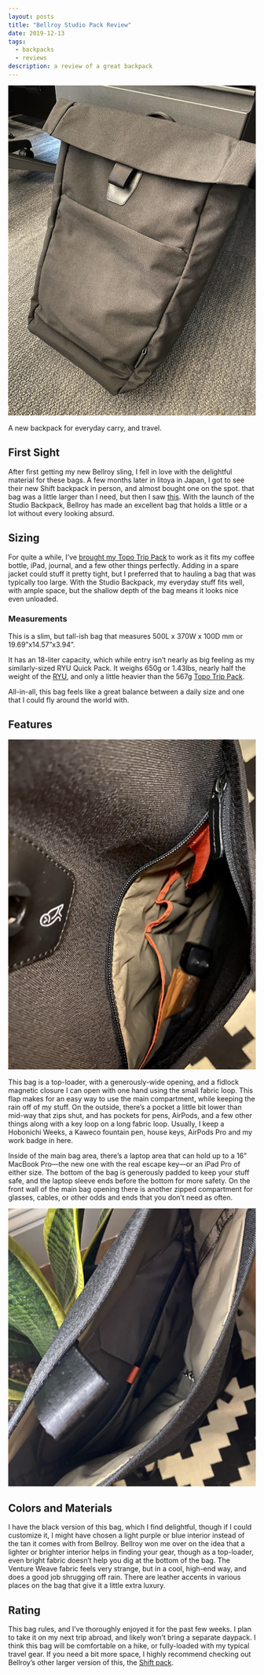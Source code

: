 ```yaml
---
layout: posts
title: "Bellroy Studio Pack Review"
date: 2019-12-13
tags:
  - backpacks
  - reviews
description: a review of a great backpack
---
```


![Bellroy Studio Backpack](photos/bellroybackpack.jpeg)

A new backpack for everyday carry, and travel.

## First Sight

After first getting my new Bellroy sling, I fell in love with the delightful material for these bags. A few months later in Iitoya in Japan, I got to see their new Shift backpack in person, and almost bought one on the spot. that bag was a little larger than I need, but then I saw [this](https://bellroy.com/products/studio-backpack/venture/black). With the launch of the Studio Backpack, Bellroy has made an excellent bag that holds a little or a lot without every looking absurd.

## Sizing

For quite a while, I’ve [brought my Topo Trip Pack](https://www.brookshelley.com/blog/2019/11/06/devreltour-packing-list.html) to work as it fits my coffee bottle, iPad, journal, and a few other things perfectly. Adding in a spare jacket could stuff it pretty tight, but I preferred that to hauling a bag that was typically too large. With the Studio Backpack, my everyday stuff fits well, with ample space, but the shallow depth of the bag means it looks nice even unloaded.

### Measurements

This is a slim, but tall-ish bag that measures 500L x 370W x 100D mm or 19.69”x14.57”x3.94”.

It has an 18-liter capacity, which while entry isn’t nearly as big feeling as my similarly-sized RYU Quick Pack. It weighs 650g or 1.43lbs, nearly half the weight of the [RYU](https://ryu.com/shop/us/quick-pack/quick-pack-lux), and only a little heavier than the 567g [Topo Trip Pack](https://topodesigns.com/products/trip-pack?variant=946319253).

All-in-all, this bag feels like a great balance between a daily size and one that I could fly around the world with.

## Features

![Bellroy Front Pocket](/photos/bellroysmall.jpg)

This bag is a top-loader, with a generously-wide opening, and a fidlock magnetic closure I can open with one hand using the small fabric loop. This flap makes for an easy way to use the main compartment, while keeping the rain off of my stuff. On the outside, there’s a pocket a little bit lower than mid-way that zips shut, and has pockets for pens, AirPods, and a few other things along with a key loop on a long fabric loop. Usually, I keep a Hobonichi Weeks, a Kaweco fountain pen, house keys, AirPods Pro and my work badge in here.

Inside of the main bag area, there’s a laptop area that can hold up to a 16” MacBook Pro—the new one with the real escape key—or an iPad Pro of either size. The bottom of the bag is generously padded to keep your stuff safe, and the laptop sleeve ends before the bottom for more safety. On the front wall of the main bag opening there is another zipped compartment for glasses, cables, or other odds and ends that you don’t need as often.

![Bellroy Main Pocket](/photos/mainbellroy.jpg)

## Colors and Materials

I have the black version of this bag, which I find delightful, though if I could customize it, I might have chosen a light purple or blue interior instead of the tan it comes with from Bellroy. Bellroy won me over on the idea that a lighter or brighter interior helps in finding your gear, though as a top-loader, even bright fabric doesn’t help you dig at the bottom of the bag. The Venture Weave fabric feels very strange, but in a cool, high-end way, and does a good job shrugging off rain. There are leather accents in various places on the bag that give it a little extra luxury.

## Rating

This bag rules, and I’ve thoroughly enjoyed it for the past few weeks. I plan to take it on my next trip abroad, and likely won’t bring a separate daypack. I think this bag will be comfortable on a hike, or fully-loaded with my typical travel gear. If you need a bit more space, I highly recommend checking out Bellroy’s other larger version of this, the [Shift pack](https://bellroy.com/products/shift-backpack/venture/moss).
